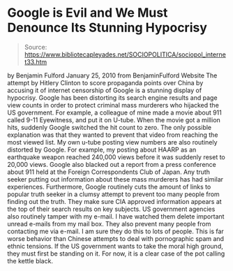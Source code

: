 # Google is Evil and We Must Denounce Its Stunning Hypocrisy

> Source: https://www.bibliotecapleyades.net/SOCIOPOLITICA/sociopol_internet33.htm

by Benjamin Fulford
January 25, 2010
from
BenjaminFulford Website
The attempt by Hitlery Clinton to score propaganda points over China
by accusing it of internet censorship of Google is a stunning display
of hypocrisy. Google has been distorting its search engine results and page
view counts in order to protect criminal mass murderers who hijacked the US
government.
For example, a colleague of mine made a movie
about 911 called 9-11
Eyewitness, and put it on U-tube.
When the movie got a million hits,
suddenly Google switched the hit count to zero. The only possible
explanation was that they wanted to prevent that video from reaching the
most viewed list.
My own u-tube posting view numbers are also routinely distorted by Google.
For example, my posting about
HAARP as an earthquake weapon reached
240,000 views before it was suddenly reset to 20,000 views. Google also
blacked out a report from a press
conference about 911 held at the Foreign Correspondents Club of Japan.
Any truth seeker putting out information about these mass murderers has had
similar experiences.
Furthermore, Google routinely cuts the amount of links to popular truth
seeker in a clumsy attempt to prevent too many people from finding out the
truth. They make sure CIA approved information appears at the top of
their search results on key subjects.
US government agencies also routinely tamper with my e-mail. I have watched
them delete important unread e-mails from my mail box. They also prevent
many people from contacting me via e-mail. I am sure they do this to lots of
people.
This is far worse behavior than Chinese attempts to deal with
pornographic spam and ethnic tensions.
If the US government wants to take the moral high ground, they must first be
standing on it.
For now, it is a clear case of the pot calling
the kettle black.
